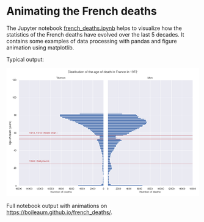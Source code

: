 # Animating the French deaths

The Jupyter notebook [french_deaths.ipynb](french_deaths.ipynb) helps to visualize how the statistics of the French deaths have evolved over the last 5 decades.
It contains some examples of data processing with pandas and figure animation using matplotlib.

Typical output:

![Animation of the age distribution over the years](deaths_wm.gif)

Full notebook output with animations on <https://boileaum.github.io/french_deaths/>.